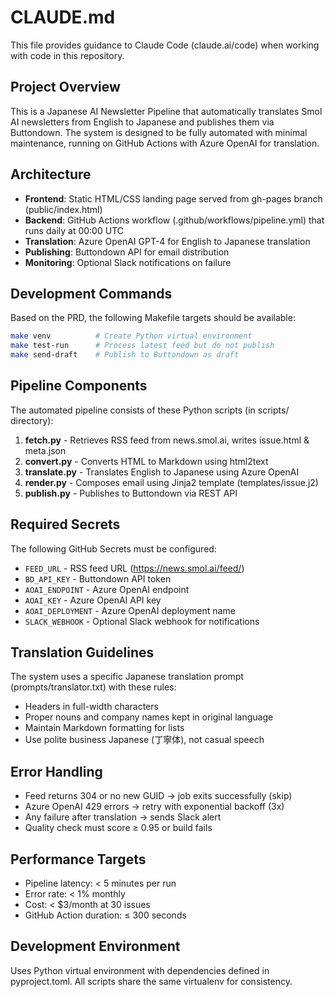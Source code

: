 # CLAUDE.md

This file provides guidance to Claude Code (claude.ai/code) when working with code in this repository.

## Project Overview

This is a Japanese AI Newsletter Pipeline that automatically translates Smol AI newsletters from English to Japanese and publishes them via Buttondown. The system is designed to be fully automated with minimal maintenance, running on GitHub Actions with Azure OpenAI for translation.

## Architecture

- **Frontend**: Static HTML/CSS landing page served from gh-pages branch (public/index.html)
- **Backend**: GitHub Actions workflow (.github/workflows/pipeline.yml) that runs daily at 00:00 UTC
- **Translation**: Azure OpenAI GPT-4 for English to Japanese translation
- **Publishing**: Buttondown API for email distribution
- **Monitoring**: Optional Slack notifications on failure

## Development Commands

Based on the PRD, the following Makefile targets should be available:

```bash
make venv          # Create Python virtual environment
make test-run      # Process latest feed but do not publish
make send-draft    # Publish to Buttondown as draft
```

## Pipeline Components

The automated pipeline consists of these Python scripts (in scripts/ directory):

1. **fetch.py** - Retrieves RSS feed from news.smol.ai, writes issue.html & meta.json
2. **convert.py** - Converts HTML to Markdown using html2text
3. **translate.py** - Translates English to Japanese using Azure OpenAI
4. **render.py** - Composes email using Jinja2 template (templates/issue.j2)
5. **publish.py** - Publishes to Buttondown via REST API

## Required Secrets

The following GitHub Secrets must be configured:

- `FEED_URL` - RSS feed URL (https://news.smol.ai/feed/)
- `BD_API_KEY` - Buttondown API token
- `AOAI_ENDPOINT` - Azure OpenAI endpoint
- `AOAI_KEY` - Azure OpenAI API key
- `AOAI_DEPLOYMENT` - Azure OpenAI deployment name
- `SLACK_WEBHOOK` - Optional Slack webhook for notifications

## Translation Guidelines

The system uses a specific Japanese translation prompt (prompts/translator.txt) with these rules:
- Headers in full-width characters
- Proper nouns and company names kept in original language
- Maintain Markdown formatting for lists
- Use polite business Japanese (丁寧体), not casual speech

## Error Handling

- Feed returns 304 or no new GUID → job exits successfully (skip)
- Azure OpenAI 429 errors → retry with exponential backoff (3x)
- Any failure after translation → sends Slack alert
- Quality check must score ≥ 0.95 or build fails

## Performance Targets

- Pipeline latency: < 5 minutes per run
- Error rate: < 1% monthly
- Cost: < $3/month at 30 issues
- GitHub Action duration: ≤ 300 seconds

## Development Environment

Uses Python virtual environment with dependencies defined in pyproject.toml. All scripts share the same virtualenv for consistency.
